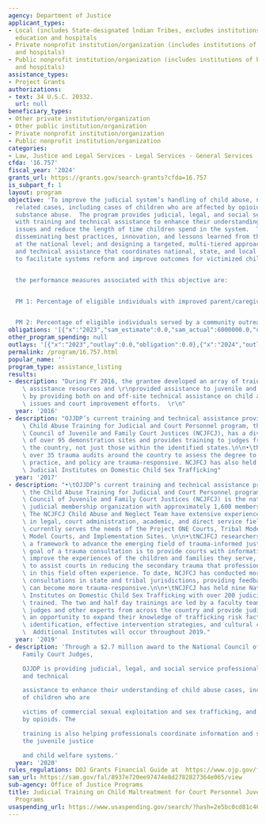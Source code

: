 ```yaml
---
agency: Department of Justice
applicant_types:
- Local (includes State-designated lndian Tribes, excludes institutions of higher
  education and hospitals
- Private nonprofit institution/organization (includes institutions of higher education
  and hospitals)
- Public nonprofit institution/organization (includes institutions of higher education
  and hospitals)
assistance_types:
- Project Grants
authorizations:
- text: 34 U.S.C. 20332.
  url: null
beneficiary_types:
- Other private institution/organization
- Other public institution/organization
- Private nonprofit institution/organization
- Public nonprofit institution/organization
categories:
- Law, Justice and Legal Services - Legal Services - General Services
cfda: '16.757'
fiscal_year: '2024'
grants_url: https://grants.gov/search-grants?cfda=16.757
is_subpart_f: 1
layout: program
objective: 'To improve the judicial system’s handling of child abuse, neglect, and
  related cases, including cases of children who are affected by opioids and other
  substance abuse.  The program provides judicial, legal, and social service professionals
  with training and technical assistance to enhance their understanding of child abuse
  issues and reduce the length of time children spend in the system.  This includes:
  disseminating best practices, innovation, and lessons learned from this project
  at the national level; and designing a targeted, multi-tiered approach to training
  and technical assistance that coordinates national, state, and local initiatives
  to facilitate systems reform and improve outcomes for victimized children.


  the performance measures associated with this objective are:


  PM 1: Percentage of eligible individuals with improved parent/caregiver relationships


  PM 2: Percentage of eligible individuals served by a community outreach strategy'
obligations: '[{"x":"2023","sam_estimate":0.0,"sam_actual":6000000.0,"usa_spending_actual":1000000.0},{"x":"2024","sam_estimate":0.0,"sam_actual":1014395.0,"usa_spending_actual":5014016.0},{"x":"2025","sam_estimate":0.0,"sam_actual":0.0,"usa_spending_actual":0.0}]'
other_program_spending: null
outlays: '[{"x":"2023","outlay":0.0,"obligation":0.0},{"x":"2024","outlay":0.0,"obligation":5014016.0},{"x":"2025","outlay":0.0,"obligation":0.0}]'
permalink: /program/16.757.html
popular_name: ''
program_type: assistance_listing
results:
- description: "During FY 2016, the grantee developed an array of training and technical\
    \ assistance resources and \r\nprovided assistance to juvenile and family courts\
    \ by providing both on and off-site technical assistance on child abuse and neglect\
    \ issues and court improvement efforts.  \r\n"
  year: '2016'
- description: "OJJDP’s current training and technical assistance provider for the\
    \ Child Abuse Training for Judicial and Court Personnel program, the National\
    \ Council of Juvenile and Family Court Justices (NCJFCJ), has a diverse network\
    \ of over 95 demonstration sites and provides training to judges from all over\
    \ the country, not just those within the identified states.\n\n•\tNCJFCJ has conducted\
    \ over 35 trauma audits around the country to assess the degree to which environment,\
    \ practice, and policy are trauma-responsive. NCJFCJ has also held six National\
    \ Judicial Institutes on Domestic Child Sex Trafficking"
  year: '2017'
- description: "•\tOJJDP’s current training and technical assistance provider for\
    \ the Child Abuse Training for Judicial and Court Personnel program, the National\
    \ Council of Juvenile and Family Court Justices (NCJFCJ) is the nation’s oldest\
    \ judicial membership organization with approximately 1,600 members and associates.\
    \ The NCJFCJ Child Abuse and Neglect Team have extensive experience and expertise\
    \ in legal, court administration, academic, and direct service fields. This team\
    \ currently serves the needs of the Project ONE Courts, Tribal Model Courts, Mentor\
    \ Model Courts, and Implementation Sites. \n\n•\tNCJFCJ researchers have created\
    \ a framework to advance the emerging field of trauma-informed justice. The overarching\
    \ goal of a trauma consultation is to provide courts with information on how to\
    \ improve the experiences of the children and families they serve, as well as\
    \ to assist courts in reducing the secondary trauma that professionals who work\
    \ in this field often experience. To date, NCJFCJ has conducted more than 35 trauma\
    \ consultations in state and tribal jurisdictions, providing feedback on how they\
    \ can become more trauma-responsive.\n\n•\tNCJFCJ has held nine National Judicial\
    \ Institutes on Domestic Child Sex Trafficking with over 200 judicial officials\
    \ trained. The two and half day trainings are led by a faculty team of experienced\
    \ judges and other experts from across the country and provide judicial officials\
    \ an opportunity to expand their knowledge of trafficking risk factors, victim\
    \ identification, effective intervention strategies, and cultural considerations.\
    \  Additional Institutes will occur throughout 2019."
  year: '2019'
- description: 'Through a $2.7 million award to the National Council of Juvenile and
    Family Court Judges,

    OJJDP is providing judicial, legal, and social service professionals with training
    and technical

    assistance to enhance their understanding of child abuse cases, including cases
    of children who are

    victims of commercial sexual exploitation and sex trafficking, and families impacted
    by opioids. The

    training is also helping professionals coordinate information and services across
    the juvenile justice

    and child welfare systems.'
  year: '2020'
rules_regulations: DOJ Grants Financial Guide at  https://www.ojp.gov/funding/financialguidedoj/overview.
sam_url: https://sam.gov/fal/8937e720ee97474e8d2782827364e065/view
sub-agency: Office of Justice Programs
title: Judicial Training on Child Maltreatment for Court Personnel Juvenile Justice
  Programs
usaspending_url: https://www.usaspending.gov/search/?hash=2e5bc0cd81c46f8d2f5de454ac8864aa
---
```

